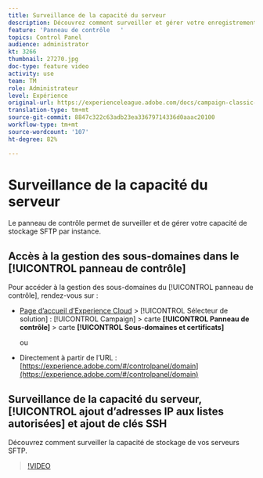 ```yaml
---
title: Surveillance de la capacité du serveur
description: Découvrez comment surveiller et gérer votre enregistrement SFTP par instance et ajouter des adresses IP aux listes autorisées.
feature: 'Panneau de contrôle   '
topics: Control Panel
audience: administrator
kt: 3266
thumbnail: 27270.jpg
doc-type: feature video
activity: use
team: TM
role: Administrateur
level: Expérience
original-url: https://experienceleague.adobe.com/docs/campaign-classic-learn/tutorials/administrating/control-panel-acc/monitoring-server-capacity-whitelisting-adding-ssh-key.html,https://experienceleague.adobe.com/docs/campaign-classic-learn/tutorials/administrating/control-panel-acc/monitoring-server-capacity-allow-listing-adding-ssh-key.html
translation-type: tm+mt
source-git-commit: 8847c322c63adb23ea33679714336d0aaac20100
workflow-type: tm+mt
source-wordcount: '107'
ht-degree: 82%

---
```



# Surveillance de la capacité du serveur

Le panneau de contrôle permet de surveiller et de gérer votre capacité de stockage SFTP par instance.

## Accès à la gestion des sous-domaines dans le [!UICONTROL panneau de contrôle]

Pour accéder à la gestion des sous-domaines du [!UICONTROL panneau de contrôle], rendez-vous sur :

* [Page d’accueil d’Experience Cloud](https://experience.adobe.com/#/home) > [!UICONTROL Sélecteur de solution] : [!UICONTROL Campaign] > carte **[!UICONTROL Panneau de contrôle]** > carte **[!UICONTROL Sous-domaines et certificats]**

   ou
* Directement à partir de l’URL : [https://experience.adobe.com/#/controlpanel/domain](https://experience.adobe.com/#/controlpanel/domain)

## Surveillance de la capacité du serveur, [!UICONTROL ajout d’adresses IP aux listes autorisées] et ajout de clés SSH

Découvrez comment surveiller la capacité de stockage de vos serveurs SFTP.

>[!VIDEO](https://video.tv.adobe.com/v/27270?quality=12)
